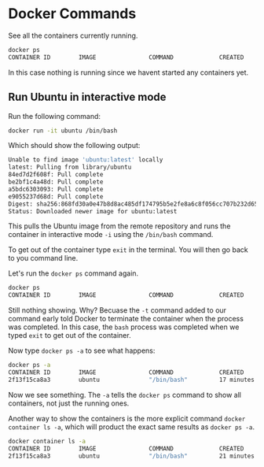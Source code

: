 # Docker Commands

See all the containers currently running.

```bash
docker ps
CONTAINER ID        IMAGE               COMMAND             CREATED             STATUS              PORTS               NAMES
```
In this case nothing is running since we havent started any containers yet.

## Run Ubuntu in interactive mode

Run the following command:
```bash
docker run -it ubuntu /bin/bash
```
Which should show the following output:

```bash
Unable to find image 'ubuntu:latest' locally
latest: Pulling from library/ubuntu
84ed7d2f608f: Pull complete
be2bf1c4a48d: Pull complete
a5bdc6303093: Pull complete
e9055237d68d: Pull complete
Digest: sha256:868fd30a0e47b8d8ac485df174795b5e2fe8a6c8f056cc707b232d65b8a1ab68
Status: Downloaded newer image for ubuntu:latest
```
This pulls the Ubuntu image from the remote repository and runs the container in interactive mode `-i` using the `/bin/bash` command.

To get out of the container type `exit` in the terminal.  You will then go back to you command line.

Let's run the `docker ps` command again.

```bash
docker ps
CONTAINER ID        IMAGE               COMMAND             CREATED             STATUS              PORTS               NAMES
```
Still nothing showing.  Why?  Becuase the `-t` command added to our command early told Docker to terminate the container when the process was completed.  In this case, the `bash` process was completed when we typed `exit` to get out of the container.

Now type `docker ps -a` to see what happens:

```bash
docker ps -a
CONTAINER ID        IMAGE               COMMAND             CREATED             STATUS                       PORTS               NAMES
2f13f15ca8a3        ubuntu              "/bin/bash"         17 minutes ago      Exited (127) 4 minutes ago                       festive_hawking
```
Now we see something.  The `-a` tells the `docker ps` command to show all containers, not just the running ones.

Another way to show the containers is the more explicit command `docker container ls -a`, which will product the exact same results as `docker ps -a`.

```bash
docker container ls -a
CONTAINER ID        IMAGE               COMMAND             CREATED             STATUS                       PORTS               NAMES
2f13f15ca8a3        ubuntu              "/bin/bash"         21 minutes ago      Exited (127) 8 minutes ago                       festive_hawking
```